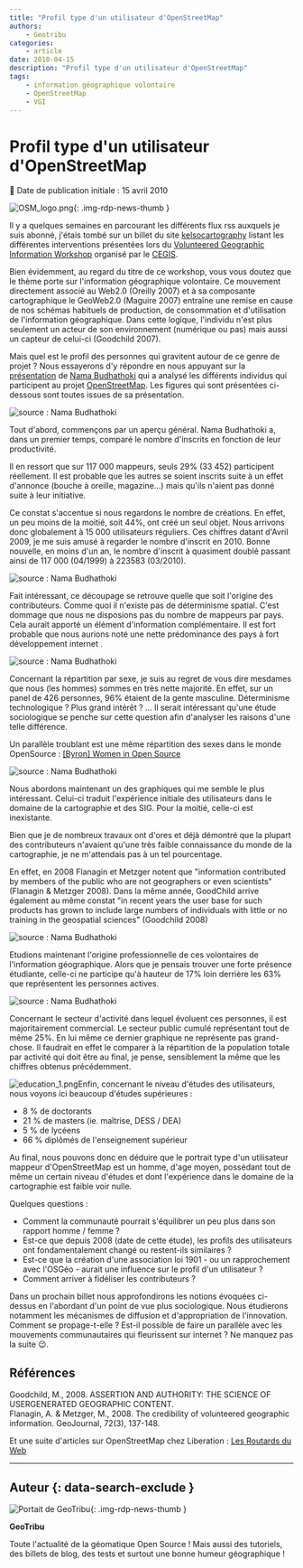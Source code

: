 ```yaml
---
title: "Profil type d'un utilisateur d'OpenStreetMap"
authors:
    - Geotribu
categories:
    - article
date: 2010-04-15
description: "Profil type d'un utilisateur d'OpenStreetMap"
tags:
    - information géographique volontaire
    - OpenStreetMap
    - VGI
---
```


# Profil type d'un utilisateur d'OpenStreetMap

:calendar: Date de publication initiale : 15 avril 2010

![OSM_logo.png](https://cdn.geotribu.fr/img/logos-icones/OpenStreetMap/Openstreetmap.png){: .img-rdp-news-thumb }

Il y a quelques semaines en parcourant les différents flux rss auxquels je suis abonné, j'étais tombé sur un billet du site [kelsocartography](http://kelsocartography.com/blog/?p=3476) listant les différentes interventions présentées lors du [Volunteered Geographic Information Workshop](http://cegis.usgs.gov/vgi/results.html) organisé par le [CEGIS](http://cegis.usgs.gov/).

Bien évidemment, au regard du titre de ce workshop, vous vous doutez que le thème porte sur l'information géographique volontaire. Ce mouvement directement associé au Web2.0 (Oreilly 2007) et à sa composante cartographique le GeoWeb2.0 (Maguire 2007) entraîne une remise en cause de nos schémas habituels de production, de consommation et d'utilisation de l'information géographique. Dans cette logique, l'individu n'est plus seulement un acteur de son environnement (numérique ou pas) mais aussi un capteur de celui-ci (Goodchild 2007).

Mais quel est le profil des personnes qui gravitent autour de ce genre de projet ? Nous essayerons d'y répondre en nous appuyant sur la [présentation](http://cegis.usgs.gov/vgi/Nama_Budhathoki_UIL.ppt) de [Nama Budhathoki](http://budhathoki.wordpress.com/) qui a analysé les différents individus qui participent au projet [OpenStreetMap](https://www.openstreetmap.org/). Les figures qui sont présentées ci-dessous sont toutes issues de sa présentation.

![source : Nama Budhathoki](https://cdn.geotribu.fr/img/OSM/general.png "source : Nama Budhathoki")

Tout d'abord, commençons par un aperçu général. Nama Budhathoki a, dans un premier temps, comparé le nombre d'inscrits en fonction de leur productivité.

Il en ressort que sur 117 000 mappeurs, seuls 29% (33 452) participent réellement. Il est probable que les autres se soient inscrits suite à un effet d'annonce (bouche à oreille, magazine...) mais qu'ils n'aient pas donné suite à leur initiative.

Ce constat s'accentue si nous regardons le nombre de créations. En effet, un peu moins de la moitié, soit 44%, ont créé un seul objet. Nous arrivons donc globalement à 15 000 utilisateurs réguliers. Ces chiffres datant d'Avril 2009, je me suis amusé à regarder le nombre d'inscrit en 2010. Bonne nouvelle, en moins d'un an, le nombre d'inscrit à quasiment doublé passant ainsi de 117 000 (04/1999) à 223583 (03/2010).

![source : Nama Budhathoki](https://cdn.geotribu.fr/img/OSM/continent.png "source : Nama Budhathoki")

Fait intéressant, ce découpage se retrouve quelle que soit l'origine des contributeurs. Comme quoi il n'existe pas de déterminisme spatial. C'est dommage que nous ne disposions pas du nombre de mappeurs par pays. Cela aurait apporté un élément d'information complémentaire. Il est fort probable que nous aurions noté une nette prédominance des pays à fort développement internet .

![source : Nama Budhathoki](https://cdn.geotribu.fr/img/OSM/gender_0.png "source : Nama Budhathoki")

Concernant la répartition par sexe, je suis au regret de vous dire mesdames que nous (les hommes) sommes en très nette majorité. En effet, sur un panel de 426 personnes, 96% étaient de la gente masculine. Déterminisme technologique ? Plus grand intérêt ? ... Il serait intéressant qu'une étude sociologique se penche sur cette question afin d'analyser les raisons d'une telle différence.

Un parallèle troublant est une même répartition des sexes dans le monde OpenSource : [[Byron] Women in Open Source](http://openwebvancouver.ca/sites/default/files/byron-women_in_open_source.pdf)

![source : Nama Budhathoki](https://cdn.geotribu.fr/img/OSM/gis_experience_1.png "source : Nama Budhathoki")

Nous abordons maintenant un des graphiques qui me semble le plus intéressant. Celui-ci traduit l'expérience initiale des utilisateurs dans le domaine de la cartographie et des SIG. Pour la moitié, celle-ci est inexistante.

Bien que je de nombreux travaux ont d'ores et déjà démontré que la plupart des contributeurs n'avaient qu'une très faible connaissance du monde de la cartographie, je ne m'attendais pas à un tel pourcentage.

En effet, en 2008 Flanagin et Metzger notent que "information contributed by members of the public who are not geographers or even scientists" (Flanagin & Metzger 2008). Dans la même année, GoodChild arrive également au même constat "in recent years the user base for such products has grown to include large numbers of individuals with little or no training in the geospatial sciences" (Goodchild 2008)

![source : Nama Budhathoki](https://cdn.geotribu.fr/img/OSM/occupation.png "source : Nama Budhathoki")

Etudions maintenant l'origine professionnelle de ces volontaires de l'information géographique. Alors que je pensais trouver une forte présence étudiante, celle-ci ne participe qu'à hauteur de 17% loin derrière les 63% que représentent les personnes actives.

![source : Nama Budhathoki](https://cdn.geotribu.fr/img/OSM/employment.png "source : Nama Budhathoki")

Concernant le secteur d'activité dans lequel évoluent ces personnes, il est majoritairement commercial. Le secteur public cumulé représentant tout de même 25%. En lui même ce dernier graphique ne représente pas grand-chose. Il faudrait en effet le comparer à la répartition de la population totale par activité qui doit être au final, je pense, sensiblement la même que les chiffres obtenus précédemment.

![education_1.png](https://cdn.geotribu.fr/img/OSM/education_1.png)Enfin, concernant le niveau d'études des utilisateurs, nous voyons ici beaucoup d'études supérieures :

* 8 % de doctorants
* 21 % de masters (ie. maîtrise, DESS / DEA)
* 5 % de lycéens
* 66 % diplômés de l'enseignement supérieur

Au final, nous pouvons donc en déduire que le portrait type d'un utilisateur mappeur d'OpenStreetMap est un homme, d'age moyen, possédant tout de même un certain niveau d'études et dont l'expérience dans le domaine de la cartographie est faible voir nulle.

Quelques questions :

* Comment la communauté pourrait s'équilibrer un peu plus dans son rapport homme / femme ?
* Est-ce que depuis 2008 (date de cette étude), les profils des utilisateurs ont fondamentalement changé ou restent-ils similaires ?
* Est-ce que la création d'une association loi 1901 - ou un rapprochement avec l'OSGéo - aurait une influence sur le profil d'un utilisateur ?
* Comment arriver à fidéliser les contributeurs ?

Dans un prochain billet nous approfondirons les notions évoquées ci-dessus en l'abordant d'un point de vue plus sociologique. Nous étudierons notamment les mécanismes de diffusion et d'appropriation de l'innovation. Comment se propage-t-elle ? Est-il possible de faire un parallèle avec les mouvements communautaires qui fleurissent sur internet ? Ne manquez pas la suite :wink:.

## Références

Goodchild, M., 2008. ASSERTION AND AUTHORITY: THE SCIENCE OF USERGENERATED GEOGRAPHIC CONTENT.  
Flanagin, A. & Metzger, M., 2008. The credibility of volunteered geographic information. GeoJournal, 72(3), 137-148.

Et une suite d'articles sur OpenStreetMap chez Liberation : [Les Routards du Web](http://www.ecrans.fr/+-les-routards-du-web-+.html?page=journal)

----

## Auteur {: data-search-exclude }

![Portait de GeoTribu](https://cdn.geotribu.fr/img/internal/charte/geotribu_logo_64x64.png){: .img-rdp-news-thumb }

**GeoTribu**

Toute l'actualité de la géomatique Open Source ! Mais aussi des tutoriels, des billets de blog, des tests et surtout une bonne humeur géographique !

